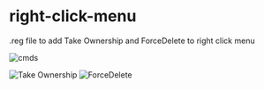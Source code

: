 # right-click-menu
.reg file to add Take Ownership and ForceDelete to right click menu

![cmds](https://user-images.githubusercontent.com/88878677/203421689-40e5f76b-3b42-4ddc-974c-a1f20c1056a8.png)

![Take Ownership](https://user-images.githubusercontent.com/88878677/203417386-e19d4066-1e0e-4993-ba47-7d9d8802e73e.jpg)
![ForceDelete](https://user-images.githubusercontent.com/88878677/203417395-b2232883-5911-4a49-98e2-b67384306e4c.jpg)
